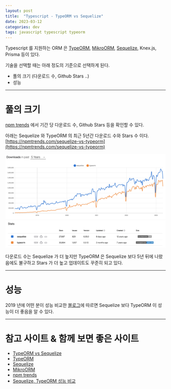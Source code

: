 ```yaml
---
layout: post
title:  "Typescript - TypeORM vs Sequelize"
date: 2023-03-12
categories: dev
tags: javascript typescript typeorm
---
```


Typescript 를 지원하는 ORM 은 [TypeORM](https://typeorm.io/), [MikroORM](https://mikro-orm.io/docs/installation), [Sequelize](https://sequelize.org/docs/v6/), Knex.js, Prisma 등이 있다.

기술을 선택할 때는 아래 정도의 기준으로 선택하게 된다.

- 풀의 크기 (다운로드 수, Github Stars ..)
- 성능

---

# 풀의 크기

[npm trends](https://npmtrends.com/) 에서 기간 당 다운로드 수, Github Stars 등을 확인할 수 있다.

아래는 Sequelize 와 TypeORM 의 최근 5년간 다운로드 수와 Stars 수 이다.  
[https://npmtrends.com/sequelize-vs-typeorm](https://npmtrends.com/sequelize-vs-typeorm)

![Downloads](/assets/img/dev/2023/0312_1/downloads.png)
![Stars](/assets/img/dev/2023/0312_1/stars.png)

다운로드 수는 Sequelize 가 더 높지만 TypeORM 은 Sequelize 보다 5년 뒤에 나왔음에도 불구하고 Stars 가 더 높고 업데이트도 꾸준히 되고 있다.

---

# 성능

2019 년에 어떤 분이 성능 비교한 [블로그](https://kyungyeon.dev/posts/3)에 따르면 Sequelize 보다 TypeORM 이 성능이 더 좋음을 알 수 있다. 

---

# 참고 사이트 & 함께 보면 좋은 사이트

* [TypeORM vs Sequelize](https://codebibimppap.tistory.com/16)
* [TypeORM](https://typeorm.io/)
* [Sequelize](https://sequelize.org/docs/v6/)
* [MikroORM](https://mikro-orm.io/docs/installation)
* [npm trends](https://npmtrends.com/)
* [Sequelize, TypeORM 성능 비교](https://kyungyeon.dev/posts/3)
